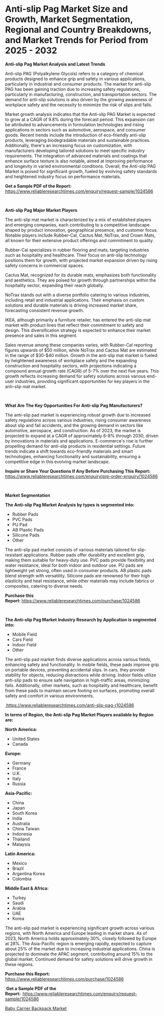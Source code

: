 <p><h1>Anti-slip Pag Market Size and Growth, Market Segmentation, Regional and Country Breakdowns, and Market Trends for Period from 2025 -  2032</h1></p><p><strong>Anti-slip Pag Market Analysis and Latest Trends</strong></p>
<p><p>Anti-slip PAG (Polyalkylene Glycols) refers to a category of chemical products designed to enhance grip and safety in various applications, particularly in industrial and consumer products. The market for anti-slip PAG has been gaining traction due to increasing safety regulations, particularly in manufacturing, construction, and transportation sectors. The demand for anti-slip solutions is also driven by the growing awareness of workplace safety and the necessity to minimize the risk of slips and falls.</p><p>Market growth analysis indicates that the Anti-slip PAG Market is expected to grow at a CAGR of 9.8% during the forecast period. This expansion can be attributed to advancements in formulation technologies and rising applications in sectors such as automotive, aerospace, and consumer goods. Recent trends include the introduction of eco-friendly anti-slip products, leveraging biodegradable materials and sustainable practices. Additionally, there's an increasing focus on customization, with manufacturers developing tailored solutions to meet specific industry requirements. The integration of advanced materials and coatings that enhance surface texture is also notable, aimed at improving performance and longevity in varied environmental conditions. Overall, the Anti-slip PAG Market is poised for significant growth, fueled by evolving safety standards and heightened industry focus on performance materials.</p></p>
<p><strong>Get a Sample PDF of the Report:&nbsp;</strong> <a href="https://www.reliableresearchtimes.com/enquiry/request-sample/1024586?utm_campaign=2381&utm_medium=2&utm_source=Github&utm_content=ia&utm_term=09022025&utm_id=anti-slip-pag">https://www.reliableresearchtimes.com/enquiry/request-sample/1024586</a></p>
<p>&nbsp;</p>
<p><strong>Anti-slip Pag Major Market Players</strong></p>
<p><p>The anti-slip mat market is characterized by a mix of established players and emerging companies, each contributing to a competitive landscape shaped by product innovation, geographical presence, and customer focus. Notable players include Rubber-Cal, Cactus Mat, NoTrax, and Crown Mats, all known for their extensive product offerings and commitment to quality. </p><p>Rubber-Cal specializes in rubber flooring and mats, targeting industries such as hospitality and healthcare. Their focus on anti-slip technology positions them for growth, with projected market expansion driven by rising safety concerns in commercial spaces.</p><p>Cactus Mat, recognized for its durable mats, emphasizes both functionality and aesthetics. They are poised for growth through partnerships within the hospitality sector, expanding their reach globally.</p><p>NoTrax stands out with a diverse portfolio catering to various industries, including retail and industrial applications. Their emphasis on custom solutions and durable materials is driving increased market share, forecasting consistent revenue growth.</p><p>IKEA, although primarily a furniture retailer, has entered the anti-slip mat market with product lines that reflect their commitment to safety and design. This diversification strategy is expected to enhance their market presence and sales in this segment.</p><p>Sales revenue among these companies varies, with Rubber-Cal reporting figures upwards of $50 million, while NoTrax and Cactus Mat are estimated in the range of $30-$40 million. Growth in the anti-slip mat market is fueled by heightened awareness of workplace safety and the expanding construction and hospitality sectors, with projections indicating a compound annual growth rate (CAGR) of 5-7% over the next five years. This growth reflects increasing demand for safety solutions across various end-user industries, providing significant opportunities for key players in the anti-slip mat market.</p></p>
<p>&nbsp;</p>
<p><strong>What Are The Key Opportunities For Anti-slip Pag Manufacturers?</strong></p>
<p><p>The anti-slip pad market is experiencing robust growth due to increased safety regulations across various industries, rising consumer awareness about slip and fall accidents, and the growing demand in sectors like automotive, aerospace, and construction. As of 2023, the market is projected to expand at a CAGR of approximately 6-8% through 2030, driven by innovations in materials and applications. E-commerce's rise is further propelling demand for anti-slip products in residential settings. Future trends indicate a shift towards eco-friendly materials and smart technologies, enhancing functionality and sustainability, ensuring a competitive edge in this evolving market landscape.</p></p>
<p><strong>Inquire or Share Your Questions If Any Before Purchasing This Report:</strong> <a href="https://www.reliableresearchtimes.com/enquiry/pre-order-enquiry/1024586?utm_campaign=2381&utm_medium=2&utm_source=Github&utm_content=ia&utm_term=09022025&utm_id=anti-slip-pag">https://www.reliableresearchtimes.com/enquiry/pre-order-enquiry/1024586</a></p>
<p>&nbsp;</p>
<p><strong>Market Segmentation</strong></p>
<p><strong>The Anti-slip Pag Market Analysis by types is segmented into:</strong></p>
<p><ul><li>Rubber Pads</li><li>PVC Pads</li><li>PU Pad</li><li>AB Plastic Pads</li><li>Silicone Pads</li><li>Other</li></ul></p>
<p><p>The anti-slip pad market consists of various materials tailored for slip-resistant applications. Rubber pads offer durability and excellent grip, making them suitable for heavy-duty use. PVC pads provide flexibility and water resistance, ideal for both indoor and outdoor use. PU pads are lightweight yet strong, often used in consumer products. AB plastic pads blend strength with versatility. Silicone pads are renowned for their high elasticity and heat resistance, while other materials may include fabrics or composites, catering to diverse needs.</p></p>
<p><strong>Purchase this Report:&nbsp;</strong><a href="https://www.reliableresearchtimes.com/purchase/1024586?utm_campaign=2381&utm_medium=2&utm_source=Github&utm_content=ia&utm_term=09022025&utm_id=anti-slip-pag">https://www.reliableresearchtimes.com/purchase/1024586</a></p>
<p>&nbsp;</p>
<p><strong>The Anti-slip Pag Market Industry Research by Application is segmented into:</strong></p>
<p><ul><li>Mobile Field</li><li>Cars Field</li><li>Indoor Field</li><li>Other</li></ul></p>
<p><p>The anti-slip pad market finds diverse applications across various fields, enhancing safety and functionality. In mobile fields, these pads improve grip on portable devices, preventing accidental slips. In cars, they provide stability for objects, reducing distractions while driving. Indoor fields utilize anti-slip pads to ensure safe navigation in high-traffic areas, minimizing falls. Additionally, other markets, such as hospitality and healthcare, benefit from these pads to maintain secure footing on surfaces, promoting overall safety and comfort in various environments.</p></p>
<p><a href="https://www.reliableresearchtimes.com/anti-slip-pag-r1024586?utm_campaign=2381&utm_medium=2&utm_source=Github&utm_content=ia&utm_term=09022025&utm_id=anti-slip-pag">&nbsp;https://www.reliableresearchtimes.com/anti-slip-pag-r1024586</a></p>
<p><strong>In terms of Region, the Anti-slip Pag Market Players available by Region are:</strong></p>
<p>
    <p> <strong> North America: </strong>
        <ul>
            <li>United States</li>
            <li>Canada</li>
        </ul>
        </p> 
    <p> <strong> Europe: </strong>
        <ul>
            <li>Germany</li>
            <li>France</li>
            <li>U.K.</li>
            <li>Italy</li>
            <li>Russia</li>
        </ul>
        </p> 
    <p> <strong> Asia-Pacific: </strong>
        <ul>
            <li>China</li>
            <li>Japan</li>
            <li>South Korea</li>
            <li>India</li>
            <li>Australia</li>
            <li>China Taiwan</li>
            <li>Indonesia</li>
            <li>Thailand</li>
            <li>Malaysia</li>
        </ul>
        </p> 
    <p> <strong> Latin America: </strong>
        <ul>
            <li>Mexico</li>
            <li>Brazil</li>
            <li>Argentina Korea</li>
            <li>Colombia</li>
        </ul>
        </p> 
    <p> <strong> Middle East & Africa: </strong>
        <ul>
            <li>Turkey</li>
            <li>Saudi</li>
            <li>Arabia</li>
            <li>UAE</li>
            <li>Korea</li>
        </ul>
    </p>
    </p>
<p><p>The anti-slip pad market is experiencing significant growth across various regions, with North America and Europe leading in market share. As of 2023, North America holds approximately 30%, closely followed by Europe at 28%. The Asia-Pacific region is emerging rapidly, expected to capture about 25% of the market due to increasing industrial applications. China is projected to dominate the APAC segment, contributing around 15% to the global market. Continued demand for safety solutions will drive growth in these regions.</p></p>
<p><strong>Purchase this Report: </strong><a href="https://www.reliableresearchtimes.com/purchase/1024586?utm_campaign=2381&utm_medium=2&utm_source=Github&utm_content=ia&utm_term=09022025&utm_id=anti-slip-pag">https://www.reliableresearchtimes.com/purchase/1024586</a></p>
<p>&nbsp;<strong>Get a Sample PDF of the Report:&nbsp;&nbsp;</strong><a href="https://www.reliableresearchtimes.com/enquiry/request-sample/1024586?utm_campaign=2381&utm_medium=2&utm_source=Github&utm_content=ia&utm_term=09022025&utm_id=anti-slip-pag">https://www.reliableresearchtimes.com/enquiry/request-sample/1024586</a></p>
<p><strong></strong></p>
<p><p><a href="https://github.com/bholdsfofie/Market-Research-Report-List-1/blob/main/baby-carrier-backpack-market.md?utm_campaign=2381&utm_medium=2&utm_source=Github&utm_content=ia&utm_term=09022025&utm_id=anti-slip-pag">Baby Carrier Backpack Market</a></p></p>